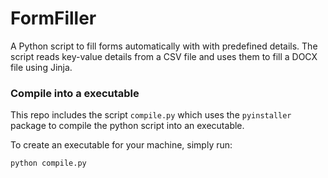 # FormFiller
A Python script to fill forms automatically with with predefined details.
The script reads key-value details from a CSV file and uses them to fill a DOCX file using Jinja.

### Compile into a executable
This repo includes the script `compile.py` which uses the `pyinstaller` package
to compile the python script into an executable.

To create an executable for your machine, simply run:
```
python compile.py
```
